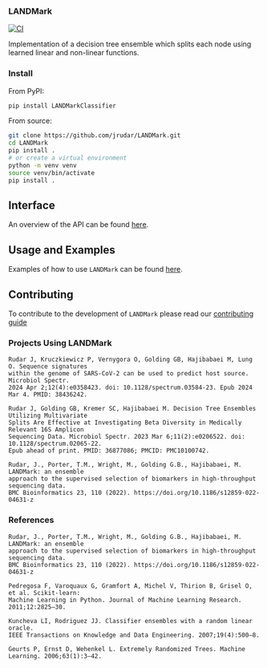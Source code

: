 ### LANDMark

[![CI](https://github.com/jrudar/LANDMark/actions/workflows/ci.yml/badge.svg)](https://github.com/jrudar/LANDMark/actions/workflows/ci.yml)

Implementation of a decision tree ensemble which splits each node using learned linear and non-linear functions.

### Install
From PyPI:

```bash
pip install LANDMarkClassifier
```

From source:

```bash
git clone https://github.com/jrudar/LANDMark.git
cd LANDMark
pip install .
# or create a virtual environment
python -m venv venv
source venv/bin/activate
pip install .
```

## Interface

An overview of the API can be found [here](docs/API.md).

## Usage and Examples

Examples of how to use `LANDMark` can be found [here](notebooks/README.md).

## Contributing

To contribute to the development of `LANDMark` please read our [contributing guide](docs/CONTRIBUTING.md)

### Projects Using LANDMark

    Rudar J, Kruczkiewicz P, Vernygora O, Golding GB, Hajibabaei M, Lung O. Sequence signatures 
    within the genome of SARS-CoV-2 can be used to predict host source. Microbiol Spectr. 
    2024 Apr 2;12(4):e0358423. doi: 10.1128/spectrum.03584-23. Epub 2024 Mar 4. PMID: 38436242.

    Rudar J, Golding GB, Kremer SC, Hajibabaei M. Decision Tree Ensembles Utilizing Multivariate 
    Splits Are Effective at Investigating Beta Diversity in Medically Relevant 16S Amplicon 
    Sequencing Data. Microbiol Spectr. 2023 Mar 6;11(2):e0206522. doi: 10.1128/spectrum.02065-22. 
    Epub ahead of print. PMID: 36877086; PMCID: PMC10100742.

    Rudar, J., Porter, T.M., Wright, M., Golding G.B., Hajibabaei, M. LANDMark: an ensemble 
    approach to the supervised selection of biomarkers in high-throughput sequencing data. 
    BMC Bioinformatics 23, 110 (2022). https://doi.org/10.1186/s12859-022-04631-z

### References

    Rudar, J., Porter, T.M., Wright, M., Golding G.B., Hajibabaei, M. LANDMark: an ensemble 
    approach to the supervised selection of biomarkers in high-throughput sequencing data. 
    BMC Bioinformatics 23, 110 (2022). https://doi.org/10.1186/s12859-022-04631-z

    Pedregosa F, Varoquaux G, Gramfort A, Michel V, Thirion B, Grisel O, et al. Scikit-learn: 
    Machine Learning in Python. Journal of Machine Learning Research. 2011;12:2825–30. 

    Kuncheva LI, Rodriguez JJ. Classifier ensembles with a random linear oracle. 
    IEEE Transactions on Knowledge and Data Engineering. 2007;19(4):500–8. 
    
    Geurts P, Ernst D, Wehenkel L. Extremely Randomized Trees. Machine Learning. 2006;63(1):3–42. 

